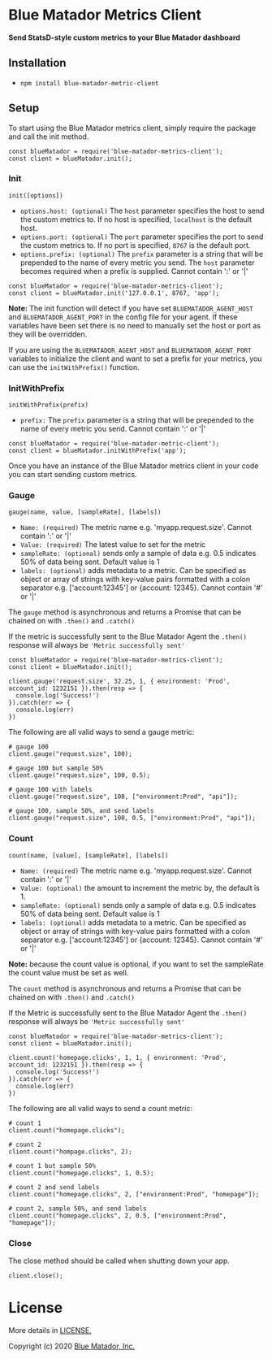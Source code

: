 # Blue Matador Metrics Client

**Send StatsD-style custom metrics to your Blue Matador dashboard** 

## Installation
  * `npm install blue-matador-metric-client`

## Setup

To start using the Blue Matador metrics client, simply require the package and call the init method.

```
const blueMatador = require('blue-matador-metrics-client');
const client = blueMatador.init();
```

### Init
`init([options])`
  * `options.host: (optional)` The `host` parameter specifies the host to send the custom metrics to. If no host is specified, `localhost` is the default host.
  * `options.port: (optional)` The `port` parameter specifies the port to send the custom metrics to. If no port is specified, `8767` is the default port. 
  * `options.prefix: (optional)` The `prefix` parameter is a string that will be prepended to the name of every metric you send. The `host` parameter becomes required when a prefix is supplied. Cannot contain ':' or '|'

```
const blueMatador = require('blue-matador-metrics-client');
const client = blueMatador.init('127.0.0.1', 8767, 'app');
```

**Note:** The init function will detect if you have set `BLUEMATADOR_AGENT_HOST` and `BLUEMATADOR_AGENT_PORT` in the config file for your agent. If these variables have been set there is no need to manually set the host or port as they will be overridden.  

If you are using the `BLUEMATADOR_AGENT_HOST` and `BLUEMATADOR_AGENT_PORT` variables to initialize the client and want to set a prefix for your metrics, you can use the `initWithPrefix()` function.

### InitWithPrefix
`initWithPrefix(prefix)`
   * `prefix:` The `prefix` parameter is a string that will be prepended to the name of every metric you send. Cannot contain ':' or '|'

```
const blueMatador = require('blue-matador-metric-client');
const client = blueMatador.initWithPrefix('app');
```

Once you have an instance of the Blue Matador metrics client in your code you can start sending custom metrics. 


### Gauge
`gauge(name, value, [sampleRate], [labels])`
  * `Name: (required)` The metric name e.g. 'myapp.request.size'. Cannot contain ':' or '|'
  * `Value: (required)` The latest value to set for the metric
  * `sampleRate: (optional)` sends only a sample of data e.g. 0.5 indicates 50% of data being sent. Default value is 1
  * `labels: (optional)`  adds metadata to a metric. Can be specified as object or array of strings with key-value pairs formatted with a colon separator e.g. ['account:12345'] or {account: 12345}. Cannot contain '#' or '|'

The `gauge` method is asynchronous and returns a Promise that can be chained on with `.then()` and `.catch()`

If the metric is successfully sent to the Blue Matador Agent the `.then()` response will always be `'Metric successfully sent'`

```
const blueMatador = require('blue-matador-metrics-client');
const client = blueMatador.init();

client.gauge('request.size', 32.25, 1, { environment: 'Prod', account_id: 1232151 }).then(resp => {
  console.log('Success!')
}).catch(err => {
  console.log(err)
})
```

The following are all valid ways to send a gauge metric:

```
# gauge 100
client.gauge("request.size", 100);

# gauge 100 but sample 50%
client.gauge("request.size", 100, 0.5);

# gauge 100 with labels
client.gauge("request.size", 100, ["environment:Prod", "api"]);

# gauge 100, sample 50%, and send labels
client.gauge("request.size", 100, 0.5, ["environment:Prod", "api"]);

```

### Count
`count(name, [value], [sampleRate], [labels])`
  * `Name: (required)` The metric name e.g. 'myapp.request.size'. Cannot contain ':' or '|'
  * `Value: (optional)` the amount to increment the metric by, the default is 1. 
  * `sampleRate: (optional)` sends only a sample of data e.g. 0.5 indicates 50% of data being sent. Default value is 1
  * `labels: (optional)`  adds metadata to a metric. Can be specified as object or array of strings with key-value pairs formatted with a colon separator e.g. ['account:12345'] or {account: 12345}. Cannot contain '#' or '|'

**Note:** because the count value is optional, if you want to set the sampleRate the count value must be set as well.   

The `count` method is asynchronous and returns a Promise that can be chained on with `.then()` and `.catch()`

If the Metric is successfully sent to the Blue Matador Agent the `.then()` response will always be `'Metric successfully sent'`

```
const blueMatador = require('blue-matador-metrics-client');
const client = blueMatador.init();

client.count('homepage.clicks', 1, 1, { environment: 'Prod', account_id: 1232151 }).then(resp => {
  console.log('Success!')
}).catch(err => {
  console.log(err)
})
```

The following are all valid ways to send a count metric:

```
# count 1
client.count("homepage.clicks");

# count 2
client.count("hompage.clicks", 2);

# count 1 but sample 50%
client.count("homepage.clicks", 1, 0.5);

# count 2 and send labels
client.count("homepage.clicks", 2, ["environment:Prod", "homepage"]);

# count 2, sample 50%, and send labels
client.count("homepage.clicks", 2, 0.5, ["environment:Prod", "homepage"]);

```

### Close

The close method should be called when shutting down your app.

```
client.close();
```


# License

More details in [LICENSE.](https://github.com/bluematador/bluematador-metrics-client-js/blob/master/LICENSE)

Copyright (c) 2020 [Blue Matador, Inc.](https://www.bluematador.com/)
